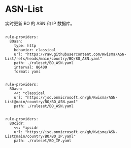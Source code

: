
# ASN-List

实时更新 BO 的 ASN 和 IP 数据库。

<pre><code class="language-javascript">
rule-providers:
  BOasn:
    type: http
    behavior: classical
    url: "https://raw.githubusercontent.com/Kwisma/ASN-List/refs/heads/main/country/BO/BO_ASN.yaml"
    path: ./ruleset/BO_ASN.yaml
    interval: 86400
    format: yaml
</code></pre>

<pre><code class="language-javascript">
rule-providers:
  BOasn:
    <<: *classical
    url: "https://jsd.onmicrosoft.cn/gh/Kwisma/ASN-List@main/country/BO/BO_ASN.yaml"
    path: ./ruleset/BO_ASN.yaml
</code></pre>

<pre><code class="language-javascript">
rule-providers:
  BOcidr:
    <<: *ipcidr
    url: "https://jsd.onmicrosoft.cn/gh/Kwisma/ASN-List@main/country/BO/BO_IP.yaml"
    path: ./ruleset/BO_IP.yaml
</code></pre>